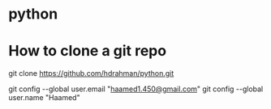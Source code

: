 # python

# How to clone a git repo
git clone https://github.com/hdrahman/python.git

git config --global user.email "haamed1.450@gmail.com"
git config --global user.name "Haamed"